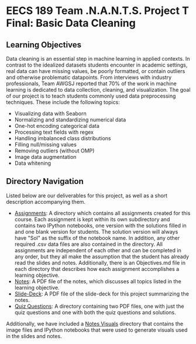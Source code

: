 # EECS 189 Team .N.A.N.T.S. Project T Final: Basic Data Cleaning
## Learning Objectives
Data cleaning is an essential step in machine learning in applied contexts. In contrast to the idealized datasets students encounter in academic settings, real data can have missing values, be poorly formatted, or contain outliers and otherwise problematic datapoints. From interviews with industry professionals, Team AWGSJ reported that 70% of the work in machine learning is dedicated to data collection, cleaning, and visualization. The goal of our project is to teach students commonly used data preprocessing techniques. These include the following topics:
* Visualizing data with Seaborn
* Normalizing and standardizing numerical data 
* One-hot encoding categorical data 
* Processing text fields with regex
* Handling imbalanced class distributions 
* Filling null/missing values 
* Removing outliers (without OMP)
* Image data augmentation 
* Data whitening

## Directory Navigation
Listed below are our deliverables for this project, as well as a short description accompanying them.
* [Assignments](Assignments): A directory which contains all assignments created for this course. Each assignment is kept within its own subdirectory and contains two IPython notebooks, one version with the solutions filled in and one blank version for students. The solution version will always have "Sol" as the suffix of the notebook name. In addition, any other required .csv data files are also contained in the directory. All assignments are independent of each other and can be completed in any order, but they all make the assumption that the student has already read the slides and notes. Additionally, there is an Objectives.md file in each directory that describes how each assignment accomplishes a learning objective. 
* [Notes](): A PDF file of the notes, which discusses all topics listed in the learning objective.
* [Slide-Deck](Team%20.N.A.N.T.S.%20Project%20T%20Final%20Slides.pdf): A PDF file of the slide-deck for this project summarizing the notes. 
* [Quiz Questions](Quiz): A directory containing two PDF files, one with just the quiz questions and one with both the quiz questions and solutions.

Additionally, we have included a [Notes Visuals](Notes%20Visuals) directory that contains the image files and IPython notebooks that were used to generate visuals used in the slides and notes. 
